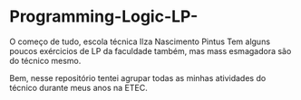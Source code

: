 # Programming-Logic-LP-
O começo de tudo, escola técnica Ilza Nascimento Pintus
Tem alguns poucos exércicios de LP da faculdade também, mas mass esmagadora são do técnico mesmo.

Bem, nesse repositório tentei agrupar todas as minhas atividades do técnico durante meus anos na ETEC.
